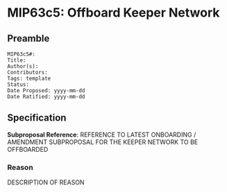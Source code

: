 # MIP63c5: Offboard Keeper Network

## Preamble

```
MIP63c5#:
Title:
Author(s):
Contributors:
Tags: template
Status:
Date Proposed: yyyy-mm-dd
Date Ratified: yyyy-mm-dd
```

## Specification

**Subproposal Reference**: REFERENCE TO LATEST ONBOARDING / AMENDMENT SUBPROPOSAL FOR THE KEEPER NETWORK TO BE OFFBOARDED

### Reason

DESCRIPTION OF REASON
